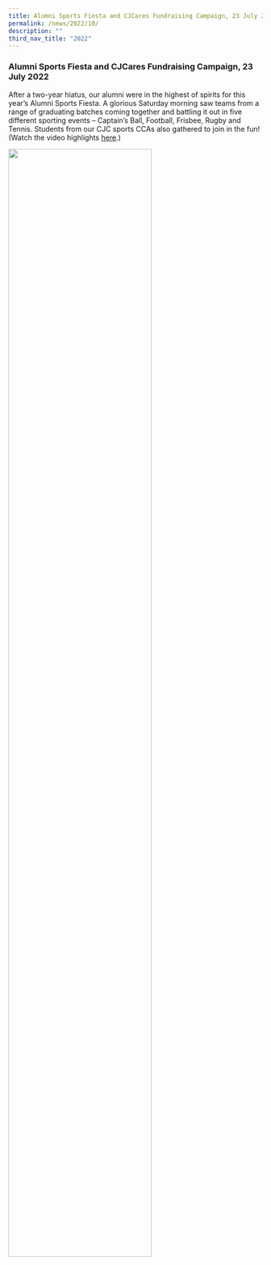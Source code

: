 ```yaml
---
title: Alumni Sports Fiesta and CJCares Fundraising Campaign, 23 July 2022
permalink: /news/2022/10/
description: ""
third_nav_title: "2022"
---
```

### **Alumni Sports Fiesta and CJCares Fundraising Campaign, 23 July 2022**
After a two-year hiatus, our alumni were in the highest of spirits for this year’s Alumni Sports Fiesta. A glorious Saturday morning saw teams from a range of graduating batches coming together and battling it out in five different sporting events – Captain’s Ball, Football, Frisbee, Rugby and Tennis. Students from our CJC sports CCAs also gathered to join in the fun! (Watch the video highlights [here](https://www.youtube.com/watch?v=ZbPdqsrPYB0).)

<img src="/images/eng1.jpg" style="width:75%">